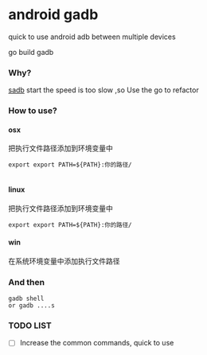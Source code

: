 # android gadb
quick to use android adb  between multiple devices

go build gadb

### Why?
[sadb](https://github.com/linroid/sadb) start the speed is too slow ,so Use the go to refactor

### How to use?

#### osx
把执行文件路径添加到环境变量中
```
export export PATH=${PATH}:你的路径/
    ​
```
#### linux
把执行文件路径添加到环境变量中
```
export export PATH=${PATH}:你的路径/
```
#### win
在系统环境变量中添加执行文件路径



### And then

```
gadb shell 
or gadb ....s
```


### TODO LIST

- [ ] Increase the common commands, quick to use